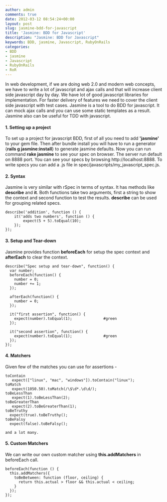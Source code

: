 ```yaml
---
author: admin
comments: true
date: 2012-03-12 08:54:24+00:00
layout: post
slug: jasmine-bdd-for-javascript
title: 'Jasmine: BDD for Javascript'
description: "Jasmine: BDD for Javascript"
keywords: BDD, jasmine, Javascript, RubyOnRails
categories:
- BDD
- jasmine
- Javascript
- RubyOnRails
- RoR
---
```


In web development, if we are doing web 2.0 and modern web concepts, we have to write a lot of javascript and ajax calls and that will increase client side javascript day by day. <!--more--> We have lot of good javascript libraries for implementation. For faster delivery of features we need to cover the client side javascript with test cases. Jasmine is a tool to do BDD for javascript. It can mock ajax calls and you can use some static templates as a result. Jasmine also can be useful for TDD with javascript.



#### 1. Setting up a project


To set up a project for javascript BDD, first of all you need to add **'jasmine'** to your gem file. Then after bundle install you will have to run a generator {**rails g jasmine:install**} to generate jasmine defaults. Now you can run command **rake jasmine** to see your spec on browser. The server run default on 8888 port. You can see your specs by browsing http://localhost:8888. To write specs you can add a .js file in spec/javascripts/my_javascript_spec.js.



#### 2. Syntax 


Jasmine is very similar with rSpec in terms of syntax. It has methods like **describe** and **it**. Both functions take two arguments, first a string to show the context and second function to test the results. **describe** can be used for grouping related specs. 

    
    
    describe('addition', function () {  
        it('adds two numbers', function () {  
            expect(5 + 5).toEqual(10);  
        });  
    }); 
    





#### 3. Setup and Tear-down


Jasmine provides function **beforeEach** for setup the spec context and **afterEach** to clear the context. 

    
    
    describe("Spec setup and tear-down", function() {
      var number;
      beforeEach(function() {
        number = 0;
        number += 1;
      });
    
      afterEach(function() {
        number = 0;
      });
    
      it("first assertion", function() {
        expect(number).toEqual(1);              #green
      });
    
      it("second assertion", function() {
        expect(number).toEqual(1);              #green
      });
    });
    





#### 4. Matchers


Given few of the matches you can use for assertions - 

    
    
    toContain
       expect(["linux", "mac", "windows"]).toContain("linux");  
    toMatch
       expect(1050.50).toMatch(/\$\d*.\d\d/);
    toBeLessThan
       expect(1).toBeLessThan(2);  
    toBeGreaterThan
       expect(2).toBeGreaterThan(1);
    toBeTruthy
      expect(true).toBeTruthy(); 
    toBeFalsy
      expect(false).toBeFalsy();  
    
    and a lot many.
    


 


#### 5. Custom Matchers


We can write our own custom matcher using **this.addMatchers** in beforeEach call. 

    
    
    beforeEach(function () {  
      this.addMatchers({  
        toBeBetween: function (floor, ceiling) {  
          return this.actual > floor && this.actual < ceiling;  
        }  
      });  
    });  
    
